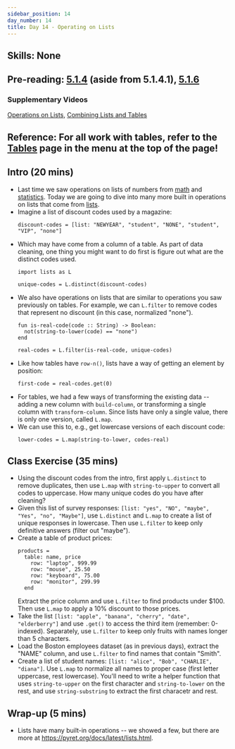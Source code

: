 ```yaml
---
sidebar_position: 14
day_number: 14
title: Day 14 - Operating on Lists
---
```


## Skills: None

## Pre-reading: [5.1.4](<%7B%7BDCIC_DOMAIN%7D%7D/tables-to-lists.html#(part._.Operating_on_.Lists)>) (aside from 5.1.4.1), [5.1.6](%7B%7BDCIC_DOMAIN%7D%7D/tables-to-lists.html#%28part._.Combining_.Lists_and_.Tables%29)

### Supplementary Videos
[Operations on Lists](https://northeastern.hosted.panopto.com/Panopto/Pages/Viewer.aspx?id=4e983592-848e-4d42-8c70-b34e00c7f3d3), [Combining Lists and Tables](https://northeastern.hosted.panopto.com/Panopto/Pages/Viewer.aspx?id=b95c21db-61ad-4982-91b7-b34e00cb3f36)

## Reference: For all work with tables, refer to the [Tables](/tables) page in the menu at the top of the page!

## Intro (20 mins)

- Last time we saw operations on lists of numbers from [math](https://pyret.org/docs/latest/math.html) and [statistics](https://pyret.org/docs/latest/statistics.html). Today we are going to dive into many more built in operations on lists that come from [lists](https://pyret.org/docs/latest/lists.html).
- Imagine a list of discount codes used by a magazine:
  ```pyret
  discount-codes = [list: "NEWYEAR", "student", "NONE", "student", "VIP", "none"]
  ```
- Which may have come from a column of a table. As part of data cleaning, one
  thing you might want to do first is figure out what are the distinct codes
  used.
  ```pyret
  import lists as L

  unique-codes = L.distinct(discount-codes)
  ```
- We also have operations on lists that are similar to operations you saw
  previously on tables. For example, we can `L.filter` to remove codes that
  represent no discount (in this case, normalized "none").
  ```pyret
  fun is-real-code(code :: String) -> Boolean:
    not(string-to-lower(code) == "none")
  end

  real-codes = L.filter(is-real-code, unique-codes)
  ```
- Like how tables have `row-n()`, lists have a way of getting an element by position:
  ```pyret
  first-code = real-codes.get(0)
  ```
- For tables, we had a few ways of transforming the existing data -- adding a
  new column with `build-column`, or transforming a single column with
  `transform-column`. Since lists have only a single value, there is only one
  version, called `L.map`.
- We can use this to, e.g., get lowercase versions of each discount code:
  ```pyret
  lower-codes = L.map(string-to-lower, codes-real)
  ```

## Class Exercise (35 mins)

- Using the discount codes from the intro, first apply `L.distinct` to remove
  duplicates, then use `L.map` with `string-to-upper` to convert all codes to
  uppercase. How many unique codes do you have after cleaning?
- Given this list of survey responses: `[list: "yes", "NO", "maybe", "Yes", "no", "Maybe"]`, use `L.distinct` and `L.map` to create a list of unique
  responses in lowercase. Then use `L.filter` to keep only definitive answers
  (filter out "maybe").
- Create a table of product prices:
  ```pyret
  products =
    table: name, price
      row: "laptop", 999.99
      row: "mouse", 25.50
      row: "keyboard", 75.00
      row: "monitor", 299.99
    end
  ```
  Extract the price column and use `L.filter` to find products under $100.
  Then use `L.map` to apply a 10% discount to those prices.
- Take the list `[list: "apple", "banana", "cherry", "date", "elderberry"]`
  and use `.get()` to access the third item (remember: 0-indexed). Separately, use
  `L.filter` to keep only fruits with names longer than 5 characters.
- Load the Boston employees dataset (as in previous days), extract the "NAME"
  column, and use `L.filter` to find names that contain "Smith".
- Create a list of student names: `[list: "alice", "Bob", "CHARLIE", "diana"]`.
  Use `L.map` to normalize all names to proper case (first letter uppercase,
  rest lowercase). You'll need to write a helper function that uses
  `string-to-upper` on the first character and `string-to-lower` on the rest, and use `string-substring` to extract the first characetr and rest.

## Wrap-up (5 mins)

- Lists have many built-in operations -- we showed a few, but there are more at https://pyret.org/docs/latest/lists.html.
